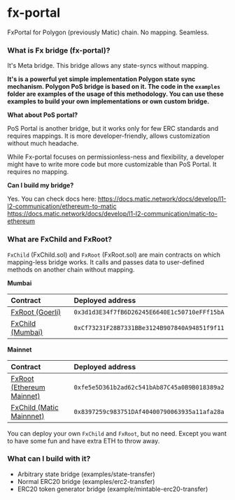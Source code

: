 # fx-portal

FxPortal for Polygon (previously Matic) chain. No mapping. Seamless.

### What is Fx bridge (fx-portal)?

It's Meta bridge. This bridge allows any state-syncs without mapping.

**It's is a powerful yet simple implementation Polygon state sync mechanism. Polygon PoS bridge is based on it. The code in the `examples` folder are examples of the usage of this methodology. You can use these examples to build your own implementations or own custom bridge.**

**What about PoS portal?**

PoS Portal is another bridge, but it works only for few ERC standards and requires mappings. It is more developer-friendly, allows customization without much headache. 

While Fx-portal focuses on permissionless-ness and flexibility, a developer might have to write more code but more customizable than PoS Portal. It requires no mapping.

**Can I build my bridge?**

Yes. You can check docs here: https://docs.matic.network/docs/develop/l1-l2-communication/ethereum-to-matic
https://docs.matic.network/docs/develop/l1-l2-communication/matic-to-ethereum 

### What are FxChild and FxRoot?

`FxChild` (FxChild.sol)  and `FxRoot` (FxRoot.sol) are main contracts on which mapping-less bridge works. It calls and passes data to user-defined methods on another chain without mapping.

**Mumbai**

| Contract | Deployed address  |
| :----- | :- |
| [FxRoot (Goerli)](https://goerli.etherscan.io/address/0x3d1d3E34f7fB6D26245E6640E1c50710eFFf15bA#code) | `0x3d1d3E34f7fB6D26245E6640E1c50710eFFf15bA` |
| [FxChild (Mumbai)](https://explorer-mumbai.maticvigil.com/address/0xCf73231F28B7331BBe3124B907840A94851f9f11/contracts) | `0xCf73231F28B7331BBe3124B907840A94851f9f11`|

**Mainnet**


| Contract | Deployed address  |
| :----- | :- |
| [FxRoot (Ethereum Mainnet)](https://etherscan.io/address/0xfe5e5d361b2ad62c541bab87c45a0b9b018389a2#code) | `0xfe5e5D361b2ad62c541bAb87C45a0B9B018389a2` |
| [FxChild (Matic Mainnnet)](https://explorer-mainnet.maticvigil.com/address/0x8397259c983751DAf40400790063935a11afa28a/contracts) | `0x8397259c983751DAf40400790063935a11afa28a`|


You can deploy your own `FxChild` and `FxRoot`, but no need. Except you want to have some fun and have extra ETH to throw away.

### What can I build with it?

* Arbitrary state bridge (examples/state-transfer)
* Normal ERC20 bridge (examples/erc2-transfer)
* ERC20 token generator bridge (example/mintable-erc20-transfer)
